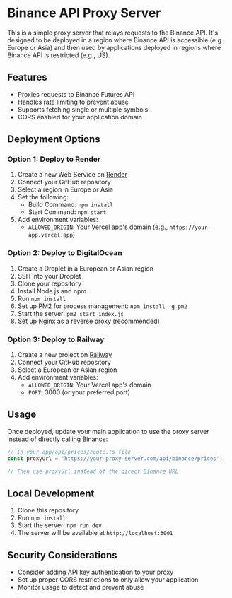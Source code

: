 # Binance API Proxy Server

This is a simple proxy server that relays requests to the Binance API. It's designed to be deployed in a region where Binance API is accessible (e.g., Europe or Asia) and then used by applications deployed in regions where Binance API is restricted (e.g., US).

## Features

- Proxies requests to Binance Futures API
- Handles rate limiting to prevent abuse
- Supports fetching single or multiple symbols
- CORS enabled for your application domain

## Deployment Options

### Option 1: Deploy to Render

1. Create a new Web Service on [Render](https://render.com)
2. Connect your GitHub repository
3. Select a region in Europe or Asia
4. Set the following:
   - Build Command: `npm install`
   - Start Command: `npm start`
5. Add environment variables:
   - `ALLOWED_ORIGIN`: Your Vercel app's domain (e.g., `https://your-app.vercel.app`)

### Option 2: Deploy to DigitalOcean

1. Create a Droplet in a European or Asian region
2. SSH into your Droplet
3. Clone your repository
4. Install Node.js and npm
5. Run `npm install`
6. Set up PM2 for process management: `npm install -g pm2`
7. Start the server: `pm2 start index.js`
8. Set up Nginx as a reverse proxy (recommended)

### Option 3: Deploy to Railway

1. Create a new project on [Railway](https://railway.app)
2. Connect your GitHub repository
3. Select a European or Asian region
4. Add environment variables:
   - `ALLOWED_ORIGIN`: Your Vercel app's domain
   - `PORT`: 3000 (or your preferred port)

## Usage

Once deployed, update your main application to use the proxy server instead of directly calling Binance:

```typescript
// In your app/api/prices/route.ts file
const proxyUrl = 'https://your-proxy-server.com/api/binance/prices';

// Then use proxyUrl instead of the direct Binance URL
```

## Local Development

1. Clone this repository
2. Run `npm install`
3. Start the server: `npm run dev`
4. The server will be available at `http://localhost:3001`

## Security Considerations

- Consider adding API key authentication to your proxy
- Set up proper CORS restrictions to only allow your application
- Monitor usage to detect and prevent abuse 